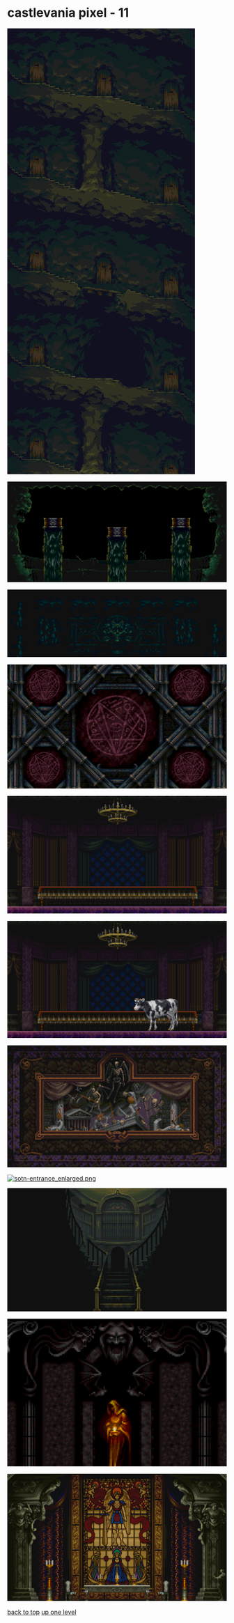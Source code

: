# castlevania pixel - 11
[![sotn-abandonedmine-celltower_enlarged.png](https://raw.githubusercontent.com/buckmanc/Wallpapers/main/desktop/castlevania%20pixel/sotn-abandonedmine-celltower_enlarged.png "sotn-abandonedmine-celltower_enlarged.png")](https://raw.githubusercontent.com/buckmanc/Wallpapers/main/desktop/castlevania%20pixel/sotn-abandonedmine-celltower_enlarged.png)

[![sotn-abandonedmine-nudeypillars_enlarged.png](https://raw.githubusercontent.com/buckmanc/Wallpapers/main/desktop/castlevania%20pixel/sotn-abandonedmine-nudeypillars_enlarged.png "sotn-abandonedmine-nudeypillars_enlarged.png")](https://raw.githubusercontent.com/buckmanc/Wallpapers/main/desktop/castlevania%20pixel/sotn-abandonedmine-nudeypillars_enlarged.png)

[![sotn-abandonedmine-wallskulls_enlarged.png](https://raw.githubusercontent.com/buckmanc/Wallpapers/main/desktop/castlevania%20pixel/sotn-abandonedmine-wallskulls_enlarged.png "sotn-abandonedmine-wallskulls_enlarged.png")](https://raw.githubusercontent.com/buckmanc/Wallpapers/main/desktop/castlevania%20pixel/sotn-abandonedmine-wallskulls_enlarged.png)

[![sotn-alchemy_lab_enlarged.png](https://raw.githubusercontent.com/buckmanc/Wallpapers/main/desktop/castlevania%20pixel/sotn-alchemy_lab_enlarged.png "sotn-alchemy_lab_enlarged.png")](https://raw.githubusercontent.com/buckmanc/Wallpapers/main/desktop/castlevania%20pixel/sotn-alchemy_lab_enlarged.png)

[![sotn-castle_keep-dining_room_enlarged.png](https://raw.githubusercontent.com/buckmanc/Wallpapers/main/desktop/castlevania%20pixel/sotn-castle_keep-dining_room_enlarged.png "sotn-castle_keep-dining_room_enlarged.png")](https://raw.githubusercontent.com/buckmanc/Wallpapers/main/desktop/castlevania%20pixel/sotn-castle_keep-dining_room_enlarged.png)

[![sotn-castle_keep-dining_room_with_a_guest_enlarged.png](https://raw.githubusercontent.com/buckmanc/Wallpapers/main/desktop/castlevania%20pixel/sotn-castle_keep-dining_room_with_a_guest_enlarged.png "sotn-castle_keep-dining_room_with_a_guest_enlarged.png")](https://raw.githubusercontent.com/buckmanc/Wallpapers/main/desktop/castlevania%20pixel/sotn-castle_keep-dining_room_with_a_guest_enlarged.png)

[![sotn-chapel-painting_enlarged.png](https://raw.githubusercontent.com/buckmanc/Wallpapers/main/desktop/castlevania%20pixel/sotn-chapel-painting_enlarged.png "sotn-chapel-painting_enlarged.png")](https://raw.githubusercontent.com/buckmanc/Wallpapers/main/desktop/castlevania%20pixel/sotn-chapel-painting_enlarged.png)

[![sotn-entrance_enlarged.png](https://raw.githubusercontent.com/buckmanc/Wallpapers/main/desktop/castlevania%20pixel/sotn-entrance_enlarged.png "sotn-entrance_enlarged.png")](https://raw.githubusercontent.com/buckmanc/Wallpapers/main/desktop/castlevania%20pixel/sotn-entrance_enlarged.png)

[![sotn-longlibrary-lesserdemonbackground_enlarged_landscape.png](https://raw.githubusercontent.com/buckmanc/Wallpapers/main/desktop/castlevania%20pixel/sotn-longlibrary-lesserdemonbackground_enlarged_landscape.png "sotn-longlibrary-lesserdemonbackground_enlarged_landscape.png")](https://raw.githubusercontent.com/buckmanc/Wallpapers/main/desktop/castlevania%20pixel/sotn-longlibrary-lesserdemonbackground_enlarged_landscape.png)

[![sotn-marble_gallery-statue_enlarged.png](https://raw.githubusercontent.com/buckmanc/Wallpapers/main/desktop/castlevania%20pixel/sotn-marble_gallery-statue_enlarged.png "sotn-marble_gallery-statue_enlarged.png")](https://raw.githubusercontent.com/buckmanc/Wallpapers/main/desktop/castlevania%20pixel/sotn-marble_gallery-statue_enlarged.png)

[![sotn-olroxsquarters-lair_enlarged.png](https://raw.githubusercontent.com/buckmanc/Wallpapers/main/desktop/castlevania%20pixel/sotn-olroxsquarters-lair_enlarged.png "sotn-olroxsquarters-lair_enlarged.png")](https://raw.githubusercontent.com/buckmanc/Wallpapers/main/desktop/castlevania%20pixel/sotn-olroxsquarters-lair_enlarged.png)



[back to top](#)
[up one level](/desktop/README.MD)
